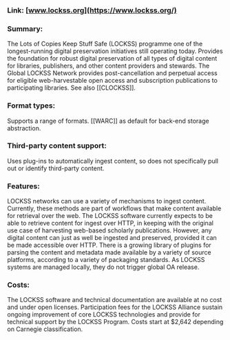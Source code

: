 ### Link: [www.lockss.org](https://www.lockss.org/) 

### Summary: 
The Lots of Copies Keep Stuff Safe (LOCKSS) programme one of the longest-running digital preservation initiatives still operating today. Provides the foundation for robust digital preservation of all types of digital content for libraries, publishers, and other content providers and stewards. The Global LOCKSS Network provides post-cancellation and perpetual access for eligible web-harvestable open access and subscription publications to participating libraries. See also [[CLOCKSS]].

### Format types: 
Supports a range of formats. [[WARC]] as default for back-end storage abstraction.

### Third-party content support: 
Uses plug-ins to automatically ingest content, so does not specifically pull out or identify third-party content.

### Features: 
LOCKSS networks can use a variety of mechanisms to ingest content. Currently, these methods are part of workflows that make content available for retrieval over the web. The LOCKSS software currently expects to be able to retrieve content for ingest over HTTP, in keeping with the original use case of harvesting web-based scholarly publications. However, any digital content can just as well be ingested and preserved, provided it can be made accessible over HTTP. There is a growing library of plugins for parsing the content and metadata made available by a variety of source platforms, according to a variety of packaging standards. As LOCKSS systems are managed locally, they do not trigger global OA release.

### Costs: 
The LOCKSS software and technical documentation are available at no cost and under open licenses. Participation fees for the LOCKSS Alliance sustain ongoing improvement of core LOCKSS technologies and provide for technical support by the LOCKSS Program. Costs start at $2,642 depending on Carnegie classification.
